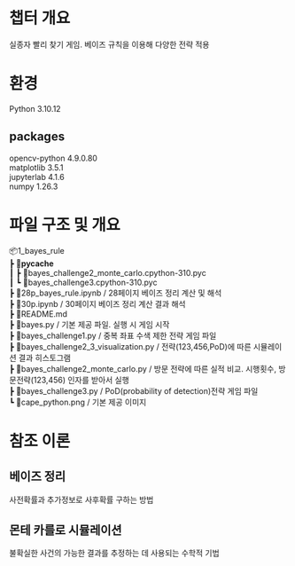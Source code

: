# 챕터 개요
실종자 빨리 찾기 게임. 베이즈 규칙을 이용해 다양한 전략 적용


# 환경

Python 3.10.12

## packages
opencv-python          4.9.0.80  
matplotlib             3.5.1  
jupyterlab             4.1.6  
numpy                  1.26.3  


# 파일 구조 및 개요

📦1_bayes_rule  
 ┣ 📂__pycache__  
 ┃ ┣ 📜bayes_challenge2_monte_carlo.cpython-310.pyc  
 ┃ ┗ 📜bayes_challenge3.cpython-310.pyc  
 ┣ 📜28p_bayes_rule.ipynb / 28페이지 베이즈 정리 계산 및 해석  
 ┣ 📜30p.ipynb / 30페이지 베이즈 정리 계산 결과 해석  
 ┣ 📜README.md  
 ┣ 📜bayes.py / 기본 제공 파일. 실행 시 게임 시작  
 ┣ 📜bayes_challenge1.py / 중복 좌표 수색 제한 전략 게임 파일  
 ┣ 📜bayes_challenge2_3_visualization.py / 전략(123,456,PoD)에 따른 시뮬레이션 결과 히스토그램  
 ┣ 📜bayes_challenge2_monte_carlo.py / 방문 전략에 따른 실적 비교. 시행횟수, 방문전략(123,456) 인자를 받아서 실행  
 ┣ 📜bayes_challenge3.py / PoD(probability of detection)전략 게임 파일  
 ┗ 📜cape_python.png / 기본 제공 이미지  


# 참조 이론

## 베이즈 정리
사전확률과 추가정보로 사후확률 구하는 방법

## 몬테 카를로 시뮬레이션
불확실한 사건의 가능한 결과를 추정하는 데 사용되는 수학적 기법

